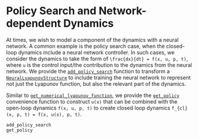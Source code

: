# Policy Search and Network-dependent Dynamics

At times, we wish to model a component of the dynamics with a neural network.
A common example is the policy search case, when the closed-loop dynamics include a neural network controller.
In such cases, we consider the dynamics to take the form of ``\frac{dx}{dt} = f(x, u, p, t)``, where ``u`` is the control input/the contribution to the dynamics from the neural network.
We provide the [`add_policy_search`](@ref) function to transform a [`NeuralLyapunovStructure`](@ref) to include training the neural network to represent not just the Lyapunov function, but also the relevant part of the dynamics.

Similar to [`get_numerical_lyapunov_function`](@ref), we provide the [`get_policy`](@ref) convenience function to construct ``u(x)`` that can be combined with the open-loop dynamics ``f(x, u, p, t)`` to create closed loop dynamics ``f_{cl}(x, p, t) = f(x, u(x), p, t)``.

```@docs
add_policy_search
get_policy
```
